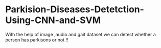 # Parkision-Diseases-Detetction-Using-CNN-and-SVM
With the help of image ,audio and gait dataset we can detect whether a person has parkisons or not !!
